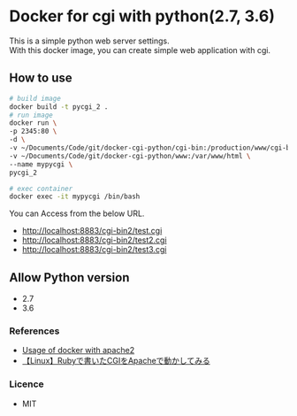 # Docker for cgi with python(2.7, 3.6)

This is a simple python web server settings.  
With this docker image, you can create simple web application with cgi.  

## How to use
```bash
# build image
docker build -t pycgi_2 .
# run image
docker run \
-p 2345:80 \
-d \
-v ~/Documents/Code/git/docker-cgi-python/cgi-bin:/production/www/cgi-bin \
-v ~/Documents/Code/git/docker-cgi-python/www:/var/www/html \
--name mypycgi \
pycgi_2

# exec container
docker exec -it mypycgi /bin/bash
```

You can Access from the below URL.
* [http://localhost:8883/cgi-bin2/test.cgi](http://localhost:8883/cgi-bin2/test.cgi)
* [http://localhost:8883/cgi-bin2/test2.cgi](http://localhost:8883/cgi-bin2/test.cgi)
* [http://localhost:8883/cgi-bin2/test3.cgi](http://localhost:8883/cgi-bin2/test.cgi)

## Allow Python version

* 2.7
* 3.6

### References

* [Usage of docker with apache2](https://www.dockerbook.com/code/6/jekyll/apache/Dockerfile)
* [【Linux】Rubyで書いたCGIをApacheで動かしてみる](http://note.kurodigi.com/apache-cgi/)

### Licence

* MIT
